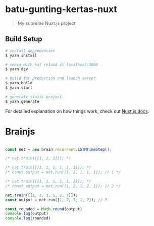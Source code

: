 # batu-gunting-kertas-nuxt

> My supreme Nuxt.js project

## Build Setup

```bash
# install dependencies
$ yarn install

# serve with hot reload at localhost:3000
$ yarn dev

# build for production and launch server
$ yarn build
$ yarn start

# generate static project
$ yarn generate
```

For detailed explanation on how things work, check out [Nuxt.js docs](https://nuxtjs.org).


# Brainjs

```javascript

const net = new brain.recurrent.LSTMTimeStep();

/* net.train([[1, 2, 3]]); */

/* net.train([[1, 1, 1, 1, 1, 1]]); */
/* const output = net.run([1, 1, 1, 1, 1]); // 1 */

/* net.train([[1, 2, 1, 2, 1, 2]]); */
/* const output = net.run([1, 2, 1, 2, 1]); // 2 */

net.train([[1, 2, 3, 1, 2, 3]]);
const output = net.run([1, 2, 3, 1, 2]); // 3

const rounded = Math.round(output)
console.log(output)
console.log(rounded)

```
